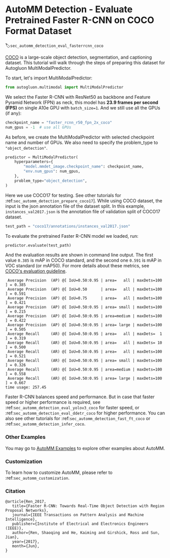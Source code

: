 # AutoMM Detection - Evaluate Pretrained Faster R-CNN on COCO Format Dataset
:label:`sec_automm_detection_eval_fasterrcnn_coco`

[COCO](https://cocodataset.org/#home) is a large-scale object detection, segmentation, and captioning dataset. 
This tutorial will walk through the steps of preparing this dataset for Autogluon MultiModalPredictor.

To start, let's import MultiModalPredictor:

```python
from autogluon.multimodal import MultiModalPredictor
```

We select the Faster R-CNN with ResNet50 as backbone and Feature Pyramid Network (FPN) as neck,
this model has **23.9 frames per second (FPS)** on single A10e GPU with `batch_size=1`.
And we still use all the GPUs (if any):

```python
checkpoint_name = "faster_rcnn_r50_fpn_2x_coco"
num_gpus = -1  # use all GPUs
```

As before, we create the MultiModalPredictor with selected checkpoint name and number of GPUs.
We also need to specify the problem_type to `"object_detection"`.

```python
predictor = MultiModalPredictor(
    hyperparameters={
        "model.mmdet_image.checkpoint_name": checkpoint_name,
        "env.num_gpus": num_gpus,
    },
    problem_type="object_detection",
)
```

Here we use COCO17 for testing. 
See other tutorials for :ref:`sec_automm_detection_prepare_coco17`].
While using COCO dataset, the input is the json annotation file of the dataset split.
In this example, `instances_val2017.json` is the annotation file of validation split of COCO17 dataset.

```python
test_path = "coco17/annotations/instances_val2017.json"
```

To evaluate the pretrained Faster R-CNN model we loaded, run:

```python
predictor.evaluate(test_path)
```

And the evaluation results are shown in command line output. The first value `0.385` is mAP in COCO standard, and the second one `0.591` is mAP in VOC standard (or mAP50). For more details about these metrics, see [COCO's evaluation guideline](https://cocodataset.org/#detection-eval).

```
 Average Precision  (AP) @[ IoU=0.50:0.95 | area=   all | maxDets=100 ] = 0.385
 Average Precision  (AP) @[ IoU=0.50      | area=   all | maxDets=100 ] = 0.591
 Average Precision  (AP) @[ IoU=0.75      | area=   all | maxDets=100 ] = 0.421
 Average Precision  (AP) @[ IoU=0.50:0.95 | area= small | maxDets=100 ] = 0.215
 Average Precision  (AP) @[ IoU=0.50:0.95 | area=medium | maxDets=100 ] = 0.422
 Average Precision  (AP) @[ IoU=0.50:0.95 | area= large | maxDets=100 ] = 0.505
 Average Recall     (AR) @[ IoU=0.50:0.95 | area=   all | maxDets=  1 ] = 0.319
 Average Recall     (AR) @[ IoU=0.50:0.95 | area=   all | maxDets= 10 ] = 0.500
 Average Recall     (AR) @[ IoU=0.50:0.95 | area=   all | maxDets=100 ] = 0.521
 Average Recall     (AR) @[ IoU=0.50:0.95 | area= small | maxDets=100 ] = 0.326
 Average Recall     (AR) @[ IoU=0.50:0.95 | area=medium | maxDets=100 ] = 0.558
 Average Recall     (AR) @[ IoU=0.50:0.95 | area= large | maxDets=100 ] = 0.667
time usage: 257.45
```

Faster R-CNN balances speed and performance. 
But in case that faster speed or higher performance is required, 
see :ref:`sec_automm_detection_eval_yolov3_coco` for faster speed,
or :ref:`sec_automm_detection_eval_ddetr_coco` for higher performance.
You can also see other tutorials for :ref:`sec_automm_detection_fast_ft_coco` or :ref:`sec_automm_detection_infer_coco`.

### Other Examples

You may go to [AutoMM Examples](https://github.com/awslabs/autogluon/tree/master/examples/automm) to explore other examples about AutoMM.

### Customization
To learn how to customize AutoMM, please refer to :ref:`sec_automm_customization`.

### Citation
```
@article{Ren_2017,
   title={Faster R-CNN: Towards Real-Time Object Detection with Region Proposal Networks},
   journal={IEEE Transactions on Pattern Analysis and Machine Intelligence},
   publisher={Institute of Electrical and Electronics Engineers (IEEE)},
   author={Ren, Shaoqing and He, Kaiming and Girshick, Ross and Sun, Jian},
   year={2017},
   month={Jun},
}
```